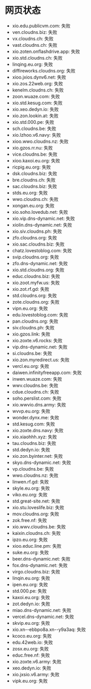 # 网页状态
- xio.edu.publicvm.com: 失败
- ven.cloudns.biz: 失败
- vx.cloudns.ch: 失败
- vast.cloudns.ch: 失败
- xio.zoten.onflashdrive.app: 失败
- xio.std.cloudns.ch: 失败
- linqing.eu.org: 失败
- diffireworks.cloudns.org: 失败
- xioo.jxios.dynv6.net: 失败
- xio.zos.22web.org: 失败
- kenelm.cloudns.ch: 失败
- zoon.wuaze.com: 失败
- xio.std.kesug.com: 失败
- xio.xeo.dedyn.io: 失败
- xio.zon.lookin.at: 失败
- xio.std.000.pe: 失败
- sch.cloudns.be: 失败
- xio.lzhoo.v6.navy: 失败
- xioo.wwo.cloudns.nz: 失败
- xio.gzos.rr.nu: 失败
- vice.cloudns.be: 失败
- xioo.kaxoi.eu.org: 失败
- ricpig.eu.org: 失败
- dsk.cloudns.biz: 失败
- bre.cloudns.ch: 失败
- sac.cloudns.biz: 失败
- stds.eu.org: 失败
- wwo.cloudns.ch: 失败
- xongan.eu.org: 失败
- xio.soho.lovedub.net: 失败
- xio.vip.dns-dynamic.net: 失败
- xiolin.dns-dynamic.net: 失败
- xio.siv.cloudns.ph: 失败
- zfo.cloudns.org: 失败
- xio.sac.cloudns.biz: 失败
- chatz.lovestoblog.com: 失败
- svip.cloudns.org: 失败
- zfo.dns-dynamic.net: 失败
- xio.std.cloudns.org: 失败
- educ.cloudns.biz: 失败
- xio.zoot.myfw.us: 失败
- xio.zot.rf.gd: 失败
- std.cloudns.org: 失败
- zote.cloudns.org: 失败
- vipn.eu.org: 失败
- edu.lovestoblog.com: 失败
- pan.cloudns.org: 失败
- siv.cloudns.ph: 失败
- xio.gzos.link: 失败
- xio.zoxte.v6.rocks: 失败
- vip.dns-dynamic.net: 失败
- si.cloudns.be: 失败
- xio.zon.myredirect.us: 失败
- vercl.eu.org: 失败
- daiwen.infinityfreeapp.com: 失败
- inwen.wuaze.com: 失败
- wwv.cloudns.be: 失败
- cdue.cloudns.ch: 失败
- soho.perslist.com: 失败
- xio.wwvio.dns.army: 失败
- wvvp.eu.org: 失败
- wonder.dynx.me: 失败
- std.kesug.com: 失败
- xio.zoxte.dns.navy: 失败
- xio.xiaohhh.xyz: 失败
- tau.cloudns.biz: 失败
- std.dedyn.io: 失败
- xio.zon.byinter.net: 失败
- skyo.dns-dynamic.net: 失败
- vp.cloudns.be: 失败
- wwo.cloudns.nz: 失败
- linwen.rf.gd: 失败
- skyle.eu.org: 失败
- viko.eu.org: 失败
- std.great-site.net: 失败
- xio.stu.loveslife.biz: 失败
- mov.cloudns.org: 失败
- zok.free.nf: 失败
- xio.wwv.cloudns.be: 失败
- kaixin.cloudns.ch: 失败
- ipzo.eu.org: 失败
- xioo.educ.line.pm: 失败
- suke.eu.org: 失败
- beer.dns-dynamic.net: 失败
- fox.dns-dynamic.net: 失败
- virgo.cloudns.biz: 失败
- linqin.eu.org: 失败
- ipen.eu.org: 失败
- std.000.pe: 失败
- kaxoi.eu.org: 失败
- zot.dedyn.io: 失败
- miao.dns-dynamic.net: 失败
- vercel.dns-dynamic.net: 失败
- skvip.eu.org: 失败
- xio.xn--ebbpo8a.xn--y9a3aq: 失败
- kcoco.eu.org: 失败
- edu.42web.io: 失败
- zosx.eu.org: 失败
- educ.free.nf: 失败
- xio.zoxte.v6.army: 失败
- xeo.dedyn.io: 失败
- xio.jxsio.v6.army: 失败
- vipk.eu.org: 失败
